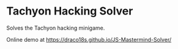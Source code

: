 Tachyon Hacking Solver
====================

Solves the Tachyon hacking minigame.

Online demo at https://draco18s.github.io/JS-Mastermind-Solver/
